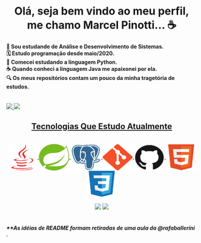 <h1 align="center">Olá, seja bem vindo ao meu perfil, me chamo Marcel Pinotti... ☕</h1>

<h4>
  📖 Sou estudande de Análise e Desenvolvimento de Sistemas.<br>
  🗓 Estudo programação desde maio/2020.<br>
  🐍 Comecei estudando a linguagem Python.<br>
  ☕ Quando conheci a linguagem Java me apaixonei por ela.<br>
  🔍 Os meus repositórios contam um pouco da minha tragetória de estudos.
</h4>

<br>

<div>
  <a href="https://github.com/marcelpinotti">
  <img height="165em" src="https://github-readme-stats.vercel.app/api?username=marcelpinotti&show_icons=true&theme=blue-green&include_all_commits=true&count_private=true"/>
  <img height="165em" src="https://github-readme-stats.vercel.app/api/top-langs/?username=marcelpinotti&layout=compact&langs_count=7&theme=blue-green"/>
</div>
  
<h2 align="center">Tecnologias Que Estudo Atualmente</h2>

  
<div style="display: inline_block" align="center"><br>
  <img align="center" alt="Marcel-Java" height="70" width="80" src="https://raw.githubusercontent.com/devicons/devicon/master/icons/java/java-plain.svg">
  <img align="center" alt="Marcel-Spring" height="70" width="80" src="https://raw.githubusercontent.com/devicons/devicon/master/icons/spring/spring-original.svg">
  <img align="center" alt="Marcel-PostgreSQL" height="70" width="80" src="https://raw.githubusercontent.com/devicons/devicon/master/icons/postgresql/postgresql-plain.svg">
  <img align="center" alt="Marcel-Git" height="70" width="80" src="https://raw.githubusercontent.com/devicons/devicon/master/icons/git/git-plain.svg">
  <img align="center" alt="Marcel-GitHub" height="70" width="80" src="https://raw.githubusercontent.com/devicons/devicon/master/icons/github/github-original.svg">
  <img align="center" alt="Marcel-HTML" height="70" width="80" src="https://raw.githubusercontent.com/devicons/devicon/master/icons/html5/html5-original.svg">
  <img align="center" alt="Marcel-CSS" height="70" width="80" src="https://raw.githubusercontent.com/devicons/devicon/master/icons/css3/css3-original.svg">
</div>
<br>

<div align="center">
  <a href = "mailto:marcelevpinotti@gmail.com"><img src="https://img.shields.io/badge/-Gmail-%23333?style=for-the-badge&logo=gmail&logoColor=white" target="_blank"></a>
  <a href="https://www.linkedin.com/in/marcelpinottidev" target="_blank"><img src="https://img.shields.io/badge/-LinkedIn-%230077B5?style=for-the-badge&logo=linkedin&logoColor=white" target="_blank"></a> 
</div>
<br>
  
<h5>**As idéias de README formam retiradas de uma aula da @rafaballerini .</h5>

